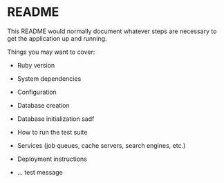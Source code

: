# README

This README would normally document whatever steps are necessary to get the
application up and running.

Things you may want to cover:

* Ruby version

* System dependencies

* Configuration

* Database creation

* Database initialization sadf

* How to run the test suite

* Services (job queues, cache servers, search engines, etc.)

* Deployment instructions

* ...
test message

